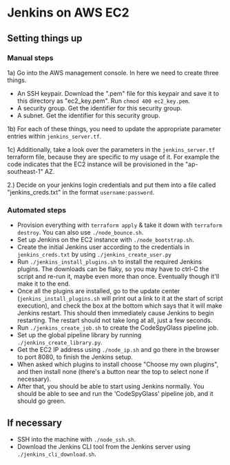 # Jenkins on AWS EC2

## Setting things up

### Manual steps

1a) Go into the AWS management console. In here we need to create three things.

- An SSH keypair. Download the ".pem" file for this keypair and save it to this directory as "ec2_key.pem". 
  Run `chmod 400 ec2_key.pem`.
- A security group. Get the identifier for this security group.
- A subnet. Get the identifier for this security group.

1b) For each of these things, you need to update the appropriate parameter
entries within `jenkins_server.tf`.

1c) Additionally, take a look over the parameters in the `jenkins_server.tf`
terraform file, because they are specific to my usage of it. For example the
code indicates that the EC2 instance will be provisioned in the "ap-southeast-1"
AZ.

2.) Decide on your jenkins login credentials and put them into a file called
"jenkins_creds.txt" in the format `username:password`.

### Automated steps

- Provision everything with `terraform apply` & take it down with
  `terraform destroy`. You can also use `./node_bounce.sh`.
- Set up Jenkins on the EC2 instance with `./node_bootstrap.sh`.
- Create the initial Jenkins user according to the credentials
  in `jenkins_creds.txt` by using `./jenkins_create_user.py`
- Run `./jenkins_install_plugins.sh` to install the required Jenkins plugins.
  The downloads can be flaky, so you may have to ctrl-C the script and re-run
  it, maybe even more than once. Eventually though it'll make it to the end.
- Once all the plugins are installed, go to the update center
  (`jenkins_install_plugins.sh` will print out a link to it at the start of
  script execution), and check the box at the bottom which says that it will
  make Jenkins restart. This should then immediately cause Jenkins to begin
  restarting. The restart should not take long at all, just a few seconds.
- Run `./jenkins_create_job.sh` to create the CodeSpyGlass pipeline job.
- Set up the global pipeline library by running `./jenkins_create_library.py`.
- Get the EC2 IP address using `./node_ip.sh` and go there in the browser to
  port 8080, to finish the Jenkins setup.
- When asked which plugins to install choose "Choose my own plugins", and then
  install none (there's a button near the top to select none if necessary).
- After that, you should be able to start using Jenkins normally. You should be
  able to see and run the 'CodeSpyGlass' pipeline job, and it should go green.

## If necessary

- SSH into the machine with `./node_ssh.sh`.
- Download the Jenkins CLI tool from the Jenkins server using
  `./jenkins_cli_download.sh`.